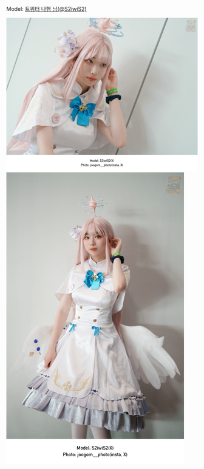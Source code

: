 ﻿---
dddd: 2024.07.20 서코
nickname: 나햄
sns_type: x
sns_id: S2iwiS2
---

<a name="S2iwiS2"></a>
Model: <a href="https://x.com/S2iwiS2" target="_blank">트위터 나햄 님(@S2iwiS2)</a>

![photo0.jpg](/assets/img/2024/07-20/나햄/photo0.jpg)
![photo1.jpg](/assets/img/2024/07-20/나햄/photo1.jpg)